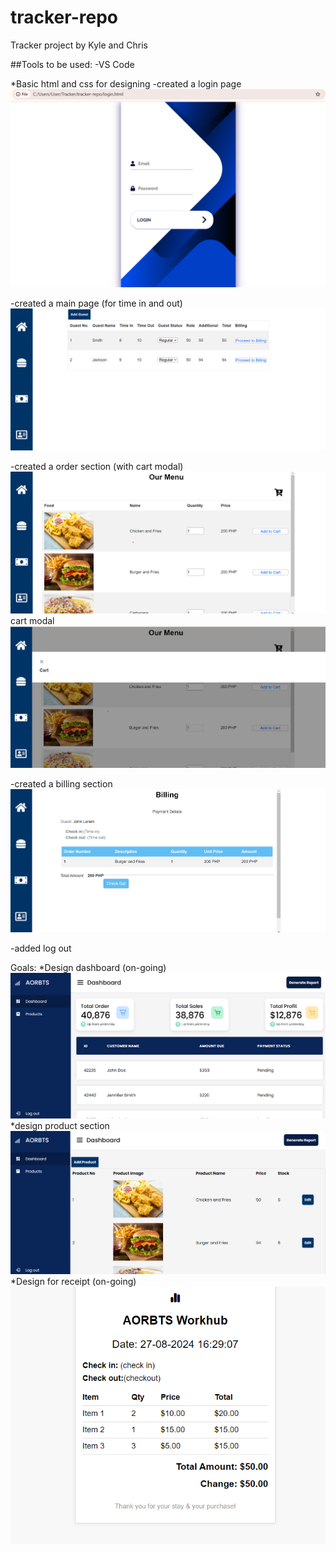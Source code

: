 # tracker-repo

Tracker project by Kyle and Chris

##Tools to be used:
-VS Code 

*Basic html and css for designing
-created a login page 
![alt text](image.png)

-created a main page (for time in and out)
![alt text](image-1.png)

-created a order section (with cart modal)
![alt text](image-2.png)
cart modal
![alt text](image-4.png)

-created a billing section
![alt text](image-3.png)

-added log out

Goals:
*Design dashboard (on-going)
![alt text](image-6.png)
*design product section
![alt text](image-7.png)
*Design for receipt (on-going)
![alt text](image-8.png)